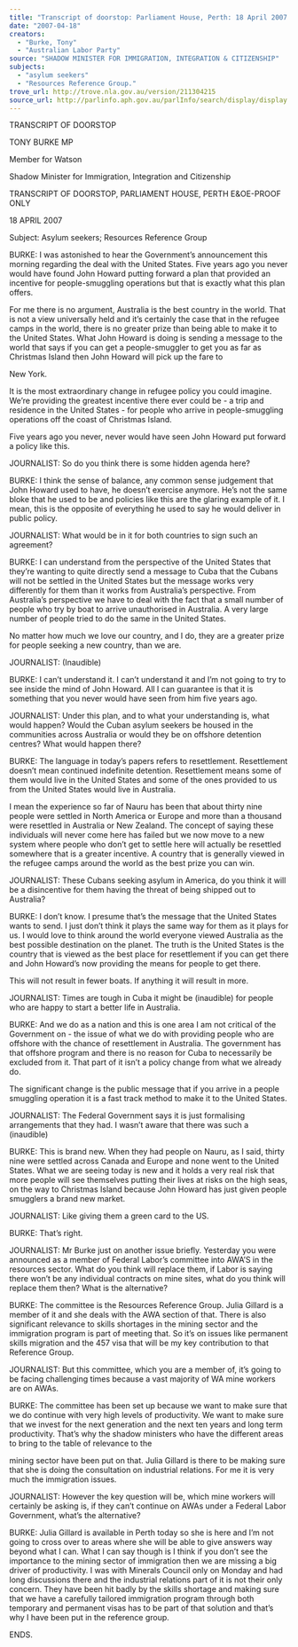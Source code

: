 ```yaml
---
title: "Transcript of doorstop: Parliament House, Perth: 18 April 2007: asylum seekers; Resources Reference Group."
date: "2007-04-18"
creators:
  - "Burke, Tony"
  - "Australian Labor Party"
source: "SHADOW MINISTER FOR IMMIGRATION, INTEGRATION & CITIZENSHIP"
subjects:
  - "asylum seekers"
  - "Resources Reference Group."
trove_url: http://trove.nla.gov.au/version/211304215
source_url: http://parlinfo.aph.gov.au/parlInfo/search/display/display.w3p;query=Id%3A%22media/pressrel/6DTM6%22
---
```


 TRANSCRIPT OF DOORSTOP   

 TONY BURKE MP   

 Member for Watson 

 Shadow Minister for Immigration,  Integration and Citizenship   

 TRANSCRIPT OF DOORSTOP, PARLIAMENT HOUSE, PERTH  E&OE-PROOF ONLY   

 18 APRIL 2007  

 

 Subject: Asylum seekers; Resources Reference Group     

 

 BURKE:  I was astonished to hear the Government’s announcement this morning  regarding the deal with the United States.  Five years ago you never would have found  John Howard putting forward a plan that provided an incentive for people-smuggling  operations but that is exactly what this plan offers.   

 For me there is no argument, Australia is the best country in the world.  That is not a  view universally held and it’s certainly the case that in the refugee camps in the world,  there is no greater prize than being able to make it to the United States.  What John  Howard is doing is sending a message to the world that says if you can get a people-smuggler to get you as far as Christmas Island then John Howard will pick up the fare to 

 New York.    

 It is the most extraordinary change in refugee policy you could imagine.  We’re  providing the greatest incentive there ever could be - a trip and residence in the United  States - for people who arrive in people-smuggling operations off the coast of Christmas  Island.   

 Five years ago you never, never would have seen John Howard put forward a policy like  this.   

 JOURNALIST:  So do you think there is some hidden agenda here?   

 BURKE:  I think the sense of balance, any common sense judgement that John Howard  used to have, he doesn’t exercise anymore. He’s not the same bloke that he used to be  and policies like this are the glaring example of it.  I mean, this is the opposite of  everything he used to say he would deliver in public policy.   

 JOURNALIST:  What would be in it for both countries to sign such an agreement? 

 

 BURKE:  I can understand from the perspective of the United States that they’re wanting  to quite directly send a message to Cuba that the Cubans will not be settled in the United  States but the message works very differently for them than it works from Australia’s  perspective. From Australia’s perspective we have to deal with the fact that a small  number of people who try by boat to arrive unauthorised in Australia.  A very large  number of people tried to do the same in the United States.    

 No matter how much we love our country, and I do, they are a greater prize for people  seeking a new country, than we are.    

 JOURNALIST:  (Inaudible)   

 BURKE:  I can’t understand it.  I can’t understand it and I’m not going to try to see  inside the mind of John Howard.  All I can guarantee is that it is something that you  never would have seen from him five years ago.   

 JOURNALIST:  Under this plan, and to what your understanding is, what would  happen?  Would the Cuban asylum seekers be housed in the communities across  Australia or would they be on offshore detention centres?  What would happen there?   

 BURKE: The language in today’s papers refers to resettlement.  Resettlement doesn’t  mean continued indefinite detention.  Resettlement means some of them would live in the  United States and some of the ones provided to us from the United States would live in  Australia.    

 I mean the experience so far of Nauru has been that about thirty nine people were settled  in North America or Europe and more than a thousand were resettled in Australia or New  Zealand. The concept of saying these individuals will never come here has failed but we  now move to a new system where people who don’t get to settle here will actually be  resettled somewhere that is a greater incentive. A country that is generally viewed in the  refugee camps around the world as the best prize you can win.   

 JOURNALIST:  These Cubans seeking asylum in America, do you think it will be a  disincentive for them having the threat of being shipped out to Australia?    

 BURKE:  I don’t know.  I presume that’s the message that the United States wants to  send. I just don’t think it plays the same way for them as it plays for us. I would love to  think around the world everyone viewed Australia as the best possible destination on the  planet. The truth is the United States is the country that is viewed as the best place for  resettlement if you can get there and John Howard’s now providing the means for people  to get there.    

 This will not result in fewer boats. If anything it will result in more.   

 JOURNALIST:  Times are tough in Cuba it might be (inaudible) for people who are  happy to start a better life in Australia.   

 BURKE:  And we do as a nation and this is one area I am not critical of the Government  on - the issue of what we do with providing people who are offshore with the chance of  resettlement in Australia.  The government has that offshore program and there is no  reason for Cuba to necessarily be excluded from it. That part of it isn’t a policy change  from what we already do.    

 The significant change is the public message that if you arrive in a people smuggling  operation it is a fast track method to make it to the United States.   

 JOURNALIST:  The Federal Government says it is just formalising arrangements that  they had.  I wasn’t aware that there was such a (inaudible)   

 BURKE:  This is brand new.  When they had people on Nauru, as I said, thirty nine were  settled across Canada and Europe and none went to the United States. What we are seeing  today is new and it holds a very real risk that more people will see themselves putting  their lives at risks on the high seas, on the way to Christmas Island because John Howard  has just given people smugglers a brand new market.   

 JOURNALIST:  Like giving them a green card to the US.   

 BURKE:  That’s right.   

 JOURNALIST:  Mr Burke just on another issue briefly. Yesterday you were announced  as a member of Federal Labor’s committee into AWA’S in the resources sector. What do  you think will replace them, if Labor is saying there won’t be any individual contracts on  mine sites, what do you think will replace them then?  What is the alternative?   

 BURKE:  The committee is the Resources Reference Group. Julia Gillard is a member of  it and she deals with the AWA section of that. There is also significant relevance to skills  shortages in the mining sector and the immigration program is part of meeting that.  So  it’s on issues like permanent skills migration and the 457 visa that will be my key  contribution to that Reference Group.   

 JOURNALIST: But this committee, which you are a member of, it’s going to be facing  challenging times because a vast majority of WA mine workers are on AWAs.   

 BURKE: The committee has been set up because we want to make sure that we do  continue with very high levels of productivity.  We want to make sure that we invest for  the next generation and the next ten years and long term productivity. That’s why the  shadow ministers who have the different areas to bring to the table of relevance to the 

 mining sector have been put on that.  Julia Gillard is there to be making sure that she is  doing the consultation on industrial relations.  For me it is very much the immigration  issues.  

 

 JOURNALIST: However the key question will be, which mine workers will certainly be  asking is, if they can’t continue on AWAs under a Federal Labor Government, what’s the  alternative?   

 BURKE:  Julia Gillard is available in Perth today so she is here and I’m not going to  cross over to areas where she will be able to give answers way beyond what I can. What I  can say though is I think if you don’t see the importance to the mining sector of  immigration then we are missing a big driver of productivity. I was with Minerals  Council only on Monday and had long discussions there and the industrial relations part  of it is not their only concern.  They have been hit badly by the skills shortage and  making sure that we have a carefully tailored immigration program through both  temporary and permanent visas has to be part of that solution and that’s why I have been  put in the reference group.   

 ENDS.    

 

 

 

